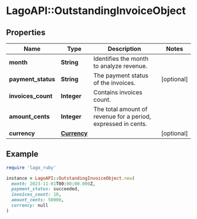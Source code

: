 # LagoAPI::OutstandingInvoiceObject

## Properties

| Name | Type | Description | Notes |
| ---- | ---- | ----------- | ----- |
| **month** | **String** | Identifies the month to analyze revenue. |  |
| **payment_status** | **String** | The payment status of the invoices. | [optional] |
| **invoices_count** | **Integer** | Contains invoices count. |  |
| **amount_cents** | **Integer** | The total amount of revenue for a period, expressed in cents. |  |
| **currency** | [**Currency**](Currency.md) |  | [optional] |

## Example

```ruby
require 'lago_ruby'

instance = LagoAPI::OutstandingInvoiceObject.new(
  month: 2023-11-01T00:00:00.000Z,
  payment_status: succeeded,
  invoices_count: 10,
  amount_cents: 50000,
  currency: null
)
```

